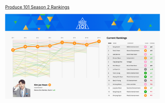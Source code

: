[Produce 101 Season 2 Rankings](https://p101s2.github.io/)

![alt text](screenshot.png "Screenshot")
